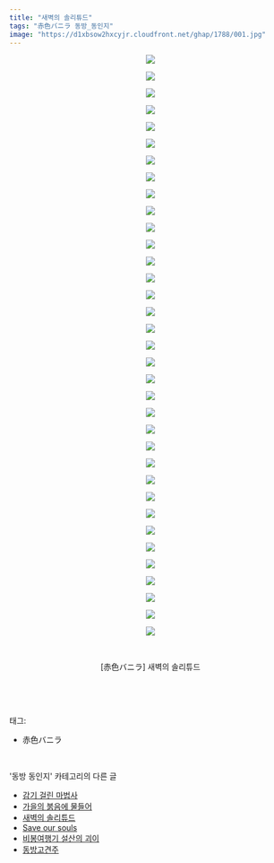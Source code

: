 ```yaml
---
title: "새벽의 솔리튜드"
tags: "赤色バニラ 동방_동인지"
image: "https://d1xbsow2hxcyjr.cloudfront.net/ghap/1788/001.jpg"
---
```

<div class="article">
<p style="text-align: center; clear: none; float: none;"><img src="{{ site.imgserver10 }}/ghap/1788/001.jpg"/></p>
<p style="text-align: center; clear: none; float: none;"><img src="{{ site.imgserver10 }}/ghap/1788/002.jpg"/></p>
<p style="text-align: center; clear: none; float: none;"><img src="{{ site.imgserver10 }}/ghap/1788/003.jpg"/></p>
<p style="text-align: center; clear: none; float: none;"><img src="{{ site.imgserver10 }}/ghap/1788/004.jpg"/></p>
<p style="text-align: center; clear: none; float: none;"><img src="{{ site.imgserver10 }}/ghap/1788/005.jpg"/></p>
<p style="text-align: center; clear: none; float: none;"><img src="{{ site.imgserver10 }}/ghap/1788/006.jpg"/></p>
<p style="text-align: center; clear: none; float: none;"><img src="{{ site.imgserver10 }}/ghap/1788/007.jpg"/></p>
<p style="text-align: center; clear: none; float: none;"><img src="{{ site.imgserver10 }}/ghap/1788/008.jpg"/></p>
<p style="text-align: center; clear: none; float: none;"><img src="{{ site.imgserver10 }}/ghap/1788/009.jpg"/></p>
<p style="text-align: center; clear: none; float: none;"><img src="{{ site.imgserver10 }}/ghap/1788/010.jpg"/></p>
<p style="text-align: center; clear: none; float: none;"><img src="{{ site.imgserver10 }}/ghap/1788/011.jpg"/></p>
<p style="text-align: center; clear: none; float: none;"><img src="{{ site.imgserver10 }}/ghap/1788/012.jpg"/></p>
<p style="text-align: center; clear: none; float: none;"><img src="{{ site.imgserver10 }}/ghap/1788/013.jpg"/></p>
<p style="text-align: center; clear: none; float: none;"><img src="{{ site.imgserver10 }}/ghap/1788/014.jpg"/></p>
<p style="text-align: center; clear: none; float: none;"><img src="{{ site.imgserver10 }}/ghap/1788/015.jpg"/></p>
<p style="text-align: center; clear: none; float: none;"><img src="{{ site.imgserver10 }}/ghap/1788/016.jpg"/></p>
<p style="text-align: center; clear: none; float: none;"><img src="{{ site.imgserver10 }}/ghap/1788/017.jpg"/></p>
<p style="text-align: center; clear: none; float: none;"><img src="{{ site.imgserver10 }}/ghap/1788/018.jpg"/></p>
<p style="text-align: center; clear: none; float: none;"><img src="{{ site.imgserver10 }}/ghap/1788/019.jpg"/></p>
<p style="text-align: center; clear: none; float: none;"><img src="{{ site.imgserver10 }}/ghap/1788/020.jpg"/></p>
<p style="text-align: center; clear: none; float: none;"><img src="{{ site.imgserver10 }}/ghap/1788/021.jpg"/></p>
<p style="text-align: center; clear: none; float: none;"><img src="{{ site.imgserver10 }}/ghap/1788/022.jpg"/></p>
<p style="text-align: center; clear: none; float: none;"><img src="{{ site.imgserver10 }}/ghap/1788/023.jpg"/></p>
<p style="text-align: center; clear: none; float: none;"><img src="{{ site.imgserver10 }}/ghap/1788/024.jpg"/></p>
<p style="text-align: center; clear: none; float: none;"><img src="{{ site.imgserver10 }}/ghap/1788/025.jpg"/></p>
<p style="text-align: center; clear: none; float: none;"><img src="{{ site.imgserver10 }}/ghap/1788/026.jpg"/></p>
<p style="text-align: center; clear: none; float: none;"><img src="{{ site.imgserver10 }}/ghap/1788/027.jpg"/></p>
<p style="text-align: center; clear: none; float: none;"><img src="{{ site.imgserver10 }}/ghap/1788/028.jpg"/></p>
<p style="text-align: center; clear: none; float: none;"><img src="{{ site.imgserver10 }}/ghap/1788/029.jpg"/></p>
<p style="text-align: center; clear: none; float: none;"><img src="{{ site.imgserver10 }}/ghap/1788/030.jpg"/></p>
<p style="text-align: center; clear: none; float: none;"><img src="{{ site.imgserver10 }}/ghap/1788/031.jpg"/></p>
<p style="text-align: center; clear: none; float: none;"><img src="{{ site.imgserver10 }}/ghap/1788/032.jpg"/></p>
<p style="text-align: center; clear: none; float: none;"><img src="{{ site.imgserver10 }}/ghap/1788/033.jpg"/></p>
<p style="text-align: center; clear: none; float: none;"><img src="{{ site.imgserver10 }}/ghap/1788/034.jpg"/></p>
<p style="text-align: center; clear: none; float: none;"><img src="{{ site.imgserver10 }}/ghap/1788/035.jpg"/></p>
<p style="text-align: center; clear: none; float: none;"><br/></p>
<p style="text-align: center; clear: none; float: none;">[赤色バニラ] 새벽의 솔리튜드</p>
<p><br/></p>
</div><br/>
<div class="tagTrail">
<p>태그: </p>
<ul>
<li>赤色バニラ</li>
</ul>
</div><br/>
<div class="another">
<p>'동방 동인지' 카테고리의 다른 글</p>
<ul>
<li><a href="/ghap_1791">감기 걸린 마법사</a></li>
<li><a href="/ghap_1790">가을의 붉음에 물들어</a></li>
<li><a href="/ghap_1788">새벽의 솔리튜드</a></li>
<li><a href="/ghap_1787">Save our souls</a></li>
<li><a href="/ghap_1785">비봉여행기 설산의 괴이</a></li>
<li><a href="/ghap_1784">동방고견주</a></li>
</ul>
</div><br/>
<div class="cb_module cb_fluid">
<div class="cb_wrt cb_profile">
</div><!-- commentList close -->
</div><br/>
